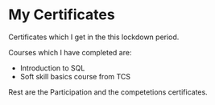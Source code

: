 # My Certificates

Certificates which I get in the this lockdown period. 

Courses which I have completed are:
- Introduction to SQL
- Soft skill basics course from TCS

Rest are the Participation and the competetions certificates.
